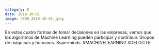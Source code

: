 ```yaml
--- 
category: D 
date: 2019-10-01 
image: /890_2019-10-01.jpeg 
--- 
```


En estas cuatro formas de tomar decisiones en las empresas, vemos que los algoritmos de Machine Learning pueden participar y contribuir. Grupos de máquinas y humanos. Superminds. #MACHINELEARNING #DELOITTE